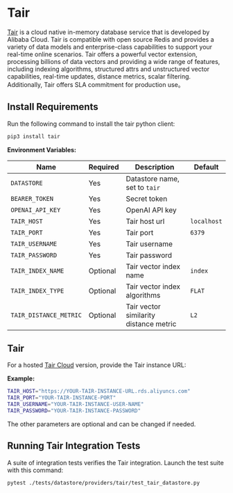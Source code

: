 # Tair 

[Tair](https://www.alibabacloud.com/help/en/tair/latest/tairvector) is a cloud native in-memory database service that is developed by Alibaba Cloud. Tair is compatible with open source Redis and provides a variety of data models and enterprise-class capabilities to support your real-time online scenarios. Tair offers a powerful vector extension, processing billions of data vectors and providing a wide range of features, including indexing algorithms, structured attrs and unstructured vector capabilities, real-time updates, distance metrics, scalar filtering. Additionally, Tair offers  SLA commitment for production use。

## Install Requirements

Run the following command to install the tair python client:

```bash
pip3 install tair
```

**Environment Variables:**

| Name                   | Required | Description                            | Default     |
|------------------------|----------|----------------------------------------|-------------|
| `DATASTORE`            | Yes      | Datastore name, set to `tair`          |             |
| `BEARER_TOKEN`         | Yes      | Secret token                           |             |
| `OPENAI_API_KEY`       | Yes      | OpenAI API key                         |             |
| `TAIR_HOST`            | Yes      | Tair host url                          | `localhost` |
| `TAIR_PORT`            | Yes      | Tair port                              | `6379`      |
| `TAIR_USERNAME`        | Yes      | Tair username                          |             |
| `TAIR_PASSWORD`        | Yes      | Tair password                          |             |
| `TAIR_INDEX_NAME`      | Optional | Tair vector index name                 | `index`     |
| `TAIR_INDEX_TYPE`      | Optional | Tair vector index algorithms           | `FLAT`      |
| `TAIR_DISTANCE_METRIC` | Optional | Tair vector similarity distance metric | `L2`        |


## Tair 

For a hosted [Tair Cloud](https://www.alibabacloud.com/help/en/tair/latest/step-1-create-a-tair-instance) version, provide the Tair instance URL:

**Example:**

```bash
TAIR_HOST="https://YOUR-TAIR-INSTANCE-URL.rds.aliyuncs.com"
TAIR_PORT="YOUR-TAIR-INSTANCE-PORT"
TAIR_USERNAME="YOUR-TAIR-INSTANCE-USER-NAME"
TAIR_PASSWORD="YOUR-TAIR-INSTANCE-PASSWORD"
```

The other parameters are optional and can be changed if needed.

## Running Tair Integration Tests

A suite of integration tests verifies the Tair integration. Launch the test suite with this command:

```bash
pytest ./tests/datastore/providers/tair/test_tair_datastore.py
```
